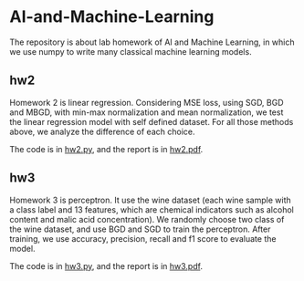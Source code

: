 # AI-and-Machine-Learning

The repository is about lab homework of AI and Machine Learning, in which we use numpy to write many classical machine learning models.

## hw2
Homework 2 is linear regression. Considering MSE loss, using SGD, BGD and MBGD, with min-max normalization and mean normalization, we test the linear regression model with self defined dataset. For all those methods above, we analyze the difference of each choice.

The code is in [hw2.py](https://github.com/Wendy-Ying/AI-and-Machine-Learning-Lab/blob/main/hw2.py), and the report is in [hw2.pdf](https://github.com/Wendy-Ying/AI-and-Machine-Learning-Lab/blob/main/%E4%BA%BA%E5%B7%A5%E6%99%BA%E8%83%BD%E4%B8%8E%E6%9C%BA%E5%99%A8%E5%AD%A6%E4%B9%A0hw2.pdf).

## hw3
Homework 3 is perceptron. It use the wine dataset (each wine sample with a class label and 13 features, which are chemical indicators such as alcohol content and malic acid concentration). We randomly choose two class of the wine dataset, and use BGD and SGD to train the perceptron. After training, we use accuracy, precision, recall and f1 score to evaluate the model.

The code is in [hw3.py](https://github.com/Wendy-Ying/AI-and-Machine-Learning-Lab/blob/main/hw3.py), and the report is in [hw3.pdf](https://github.com/Wendy-Ying/AI-and-Machine-Learning-Lab/blob/main/%E4%BA%BA%E5%B7%A5%E6%99%BA%E8%83%BD%E4%B8%8E%E6%9C%BA%E5%99%A8%E5%AD%A6%E4%B9%A0hw3.pdf).
